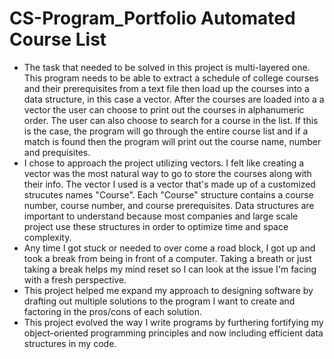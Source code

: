 # CS-Program_Portfolio Automated Course List
- The task that needed to be solved in this project is multi-layered one. This program needs to be able to extract a schedule of college courses and their prerequisites from a text file then load up the courses into a data structure, in this case a vector. After the courses are loaded into a a vector the user can choose to print out the courses in alphanumeric order. The user can also choose to search for a course in the list. If this is the case, the program will go through the entire course list and if a match is found then the program will print out the course name, number and prequisites.
- I chose to approach the project utilizing vectors. I felt like creating a vector was the most natural way to go to store the courses along with their info. The vector I used is a vector that's made up of a customized strucutes names "Course". Each "Course" structure contains a course number, course number, and course prerequisites. Data structures are important to understand because most companies and large scale project use these structures in order to optimize time and space complexity.
- Any time I got stuck or needed to over come a road block, I got up and took a break from being in front of a computer. Taking a breath or just taking a break helps my mind reset so I can look at the issue I'm facing with a fresh perspective.
- This project helped me expand my approach to designing software by drafting out multiple solutions to the program I want to create and factoring in the pros/cons of each solution.
- This project evolved the way I write programs by furthering fortifying my object-oriented programming principles and now including efficient data structures in my code.
